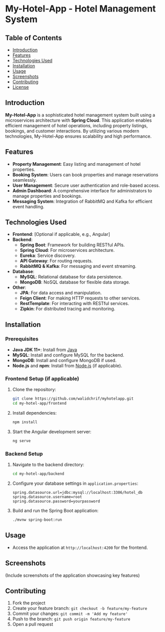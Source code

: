 # My-Hotel-App - Hotel Management System

## Table of Contents
- [Introduction](#introduction)
- [Features](#features)
- [Technologies Used](#technologies-used)
- [Installation](#installation)
- [Usage](#usage)
- [Screenshots](#screenshots)
- [Contributing](#contributing)
- [License](#license)

## Introduction
**My-Hotel-App** is a sophisticated hotel management system built using a microservices architecture with **Spring Cloud**. This application enables efficient management of hotel operations, including property listings, bookings, and customer interactions. By utilizing various modern technologies, My-Hotel-App ensures scalability and high performance.

## Features
- **Property Management**: Easy listing and management of hotel properties.
- **Booking System**: Users can book properties and manage reservations seamlessly.
- **User Management**: Secure user authentication and role-based access.
- **Admin Dashboard**: A comprehensive interface for administrators to manage properties and bookings.
- **Messaging System**: Integration of RabbitMQ and Kafka for efficient event handling.

## Technologies Used
- **Frontend**: [Optional if applicable, e.g., Angular]
- **Backend**:
  - **Spring Boot**: Framework for building RESTful APIs.
  - **Spring Cloud**: For microservices architecture.
  - **Eureka**: Service discovery.
  - **API Gateway**: For routing requests.
  - **RabbitMQ & Kafka**: For messaging and event streaming.
- **Database**: 
  - **MySQL**: Relational database for data persistence.
  - **MongoDB**: NoSQL database for flexible data storage.
- **Other**: 
  - **JPA**: For data access and manipulation.
  - **Feign Client**: For making HTTP requests to other services.
  - **RestTemplate**: For interacting with RESTful services.
  - **Zipkin**: For distributed tracing and monitoring.

## Installation

### Prerequisites
- **Java JDK 11+**: Install from [Java](https://www.oracle.com/java/technologies/javase-jdk11-downloads.html)
- **MySQL**: Install and configure MySQL for the backend.
- **MongoDB**: Install and configure MongoDB if used.
- **Node.js** and **npm**: Install from [Node.js](https://nodejs.org) (if applicable).

### Frontend Setup (if applicable)
1. Clone the repository:
   ```bash
   git clone https://github.com/walidchrif/myhotelapp.git
   cd my-hotel-app/frontend
   ```
2. Install dependencies:
   ```bash
   npm install
   ```
3. Start the Angular development server:
   ```bash
   ng serve
   ```

### Backend Setup
1. Navigate to the backend directory:
   ```bash
   cd my-hotel-app/backend
   ```
2. Configure your database settings in `application.properties`:
   ```properties
   spring.datasource.url=jdbc:mysql://localhost:3306/hotel_db
   spring.datasource.username=root
   spring.datasource.password=yourpassword
   ```
3. Build and run the Spring Boot application:
   ```bash
   ./mvnw spring-boot:run
   ```

## Usage
- Access the application at `http://localhost:4200` for the frontend.

## Screenshots
(Include screenshots of the application showcasing key features)

## Contributing
1. Fork the project
2. Create your feature branch: `git checkout -b feature/my-feature`
3. Commit your changes: `git commit -m 'Add my feature'`
4. Push to the branch: `git push origin feature/my-feature`
5. Open a pull request

